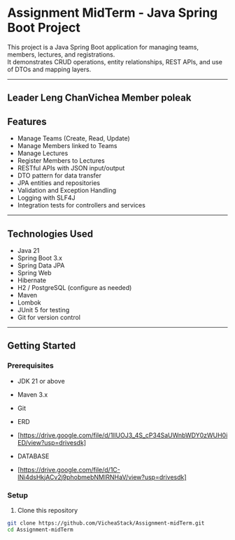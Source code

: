 # Assignment MidTerm - Java Spring Boot Project

This project is a Java Spring Boot application for managing teams, members, lectures, and registrations.  
It demonstrates CRUD operations, entity relationships, REST APIs, and use of DTOs and mapping layers.

---
Leader
Leng ChanVichea
Member 
poleak
---
## Features

- Manage Teams (Create, Read, Update)
- Manage Members linked to Teams
- Manage Lectures
- Register Members to Lectures
- RESTful APIs with JSON input/output
- DTO pattern for data transfer
- JPA entities and repositories
- Validation and Exception Handling
- Logging with SLF4J
- Integration tests for controllers and services

---

## Technologies Used

- Java 21
- Spring Boot 3.x
- Spring Data JPA
- Spring Web
- Hibernate
- H2 / PostgreSQL (configure as needed)
- Maven
- Lombok
- JUnit 5 for testing
- Git for version control

---

## Getting Started

### Prerequisites

- JDK 21 or above
- Maven 3.x
- Git

- ERD
- [https://drive.google.com/file/d/1llUOJ3_4S_cP34SaUWnbWDY0zWUH0iED/view?usp=drivesdk]

- DATABASE
- [https://drive.google.com/file/d/1C-lNi4dsHkjACv2j9phobmebNMIRNHaV/view?usp=drivesdk]


### Setup

1. Clone this repository

```bash
git clone https://github.com/VicheaStack/Assignment-midTerm.git
cd Assignment-midTerm
